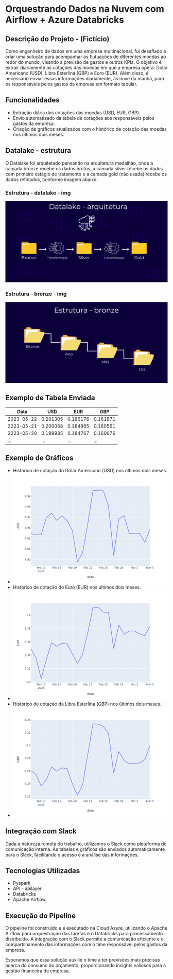 # Orquestrando Dados na Nuvem com Airflow + Azure Databricks

## Descrição do Projeto - (Fictício)

Como engenheiro de dados em uma empresa multinacional, fui desafiado a criar uma solução para acompanhar as flutuações de diferentes moedas ao redor do mundo, visando a previsão de gastos e outros KPIs. O objetivo é extrair diariamente as cotações das moedas em que a empresa opera: Dólar Americano (USD), Libra Esterlina (GBP) e Euro (EUR). Além disso, é necessário enviar essas informações diariamente, às nove da manhã, para os responsáveis pelos gastos da empresa em formato tabular.

## Funcionalidades

- Extração diária das cotações das moedas (USD, EUR, GBP).
- Envio automatizado da tabela de cotações aos responsáveis pelos gastos da empresa.
- Criação de gráficos atualizados com o histórico de cotação das moedas nos últimos dois meses.

## Datalake - estrutura
O Datalake foi arquitetado pensando na arquitetura medalhão, onde a camada bronze recebe os dados brutos, a camada silver recebe os dados com primeiro estágio de tratamento e a camada gold (não usada) recebe os dados refinados, conforme imagem abaixo:

### Estrutura - datalake - img
![estrutura-datalake](https://github.com/GabrielGalani/databricks-pipeline-airflow/blob/main/Estrutura-datalake/Datalake%20-%20arquitetura.png)
### Estrutura - bronze - img
![estrutura-bronze](https://github.com/GabrielGalani/databricks-pipeline-airflow/raw/main/Estrutura-datalake/Bronze%20-%20estrutura.png)

## Exemplo de Tabela Enviada

| Data       | USD      | EUR      | GBP      |
|------------|----------|----------|----------|
| 2023-05-22 | 0.201305 | 0.186176 | 0.161871 |
| 2023-05-21 | 0.200068 | 0.184865 | 0.160561 |
| 2023-05-20 | 0.199985 | 0.184767 | 0.160676 |
| ...        | ...      | ...      | ...      |


## Exemplo de Gráficos

- Histórico de cotação do Dólar Americano (USD) nos últimos dois meses.
- ![dolar](/imagens/USD.png)
- Histórico de cotação do Euro (EUR) nos últimos dois meses.
- ![dolar](/imagens/EUR.png)
- Histórico de cotação da Libra Esterlina (GBP) nos últimos dois meses.
- ![dolar](/imagens/GBP.png)

## Integração com Slack

Dada a natureza remota do trabalho, utilizamos o Slack como plataforma de comunicação interna. As tabelas e gráficos são enviados automaticamente para o Slack, facilitando o acesso e a análise das informações.

## Tecnologias Utilizadas

- Pyspark
- API - apilayer
- Databricks
- Apache Airflow

## Execução do Pipeline

O pipeline foi construído e é executado na Cloud Azure, utilizando o Apache Airflow para orquestração das tarefas e o Databricks para processamento distribuído. A integração com o Slack permite a comunicação eficiente e o compartilhamento das informações com o time responsável pelos gastos da empresa.

Esperamos que essa solução auxilie o time a ter previsões mais precisas acerca do consumo do orçamento, proporcionando insights valiosos para a gestão financeira da empresa.
